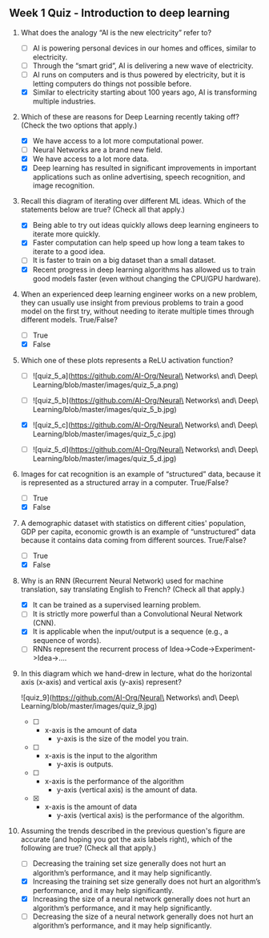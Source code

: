 ## Week 1 Quiz - Introduction to deep learning

1. What does the analogy “AI is the new electricity” refer to?

    - [ ] AI is powering personal devices in our homes and offices, similar to electricity.
    - [ ] Through the “smart grid”, AI is delivering a new wave of electricity.
    - [ ] AI runs on computers and is thus powered by electricity, but it is letting computers do things not possible before.
    - [x] Similar to electricity starting about 100 years ago, AI is transforming multiple industries.

2. Which of these are reasons for Deep Learning recently taking off? (Check the two options that apply.)

    - [x] We have access to a lot more computational power.
    - [ ] Neural Networks are a brand new field.
    - [x] We have access to a lot more data.
    - [X] Deep learning has resulted in significant improvements in important applications such as online advertising, speech recognition, and image recognition.

3. Recall this diagram of iterating over different ML ideas. Which of the statements below are true? (Check all that apply.)

    - [x] Being able to try out ideas quickly allows deep learning engineers to iterate more quickly.
    - [x] Faster computation can help speed up how long a team takes to iterate to a good idea.
    - [ ] It is faster to train on a big dataset than a small dataset.
    - [x] Recent progress in deep learning algorithms has allowed us to train good models faster (even without changing the CPU/GPU hardware).

4. When an experienced deep learning engineer works on a new problem, they can usually use insight from previous problems to train a good model on the first try, without needing to iterate multiple times through different models. True/False?

    - [ ] True
    - [x] False

5. Which one of these plots represents a ReLU activation function?

    - [ ] ![quiz_5_a](https://github.com/AI-Org/Neural\ Networks\ and\ Deep\ Learning/blob/master/images/quiz_5_a.png)
    - [ ] ![quiz_5_b](https://github.com/AI-Org/Neural\ Networks\ and\ Deep\ Learning/blob/master/images/quiz_5_b.jpg)
    - [X] ![quiz_5_c](https://github.com/AI-Org/Neural\ Networks\ and\ Deep\ Learning/blob/master/images/quiz_5_c.jpg)
    - [ ] ![quiz_5_d](https://github.com/AI-Org/Neural\ Networks\ and\ Deep\ Learning/blob/master/images/quiz_5_d.jpg)


6. Images for cat recognition is an example of “structured” data, because it is represented as a structured array in a computer. True/False?

    - [ ] True
    - [x] False

7. A demographic dataset with statistics on different cities' population, GDP per capita, economic growth is an example of “unstructured” data because it contains data coming from different sources. True/False?

    - [ ] True
    - [x] False

8. Why is an RNN (Recurrent Neural Network) used for machine translation, say translating English to French? (Check all that apply.)

    - [x] It can be trained as a supervised learning problem.
    - [ ] It is strictly more powerful than a Convolutional Neural Network (CNN).
    - [x] It is applicable when the input/output is a sequence (e.g., a sequence of words).
    - [ ] RNNs represent the recurrent process of Idea->Code->Experiment->Idea->....

9. In this diagram which we hand-drew in lecture, what do the horizontal axis (x-axis) and vertical axis (y-axis) represent?

    ![quiz_9](https://github.com/AI-Org/Neural\ Networks\ and\ Deep\ Learning/blob/master/images/quiz_9.jpg)

    - [ ] - x-axis is the amount of data
          - y-axis is the size of the model you train.
    - [ ] - x-axis is the input to the algorithm
          - y-axis is outputs.
    - [ ] - x-axis is the performance of the algorithm
          - y-axis (vertical axis) is the amount of data.
    - [x] - x-axis is the amount of data
          - y-axis (vertical axis) is the performance of the algorithm.

10. Assuming the trends described in the previous question's figure are accurate (and hoping you got the axis labels right), which of the following are true? (Check all that apply.)

    - [ ] Decreasing the training set size generally does not hurt an algorithm’s performance, and it may help significantly.
    - [x] Increasing the training set size generally does not hurt an algorithm’s performance, and it may help significantly.
    - [x] Increasing the size of a neural network generally does not hurt an algorithm’s performance, and it may help significantly.
    - [ ] Decreasing the size of a neural network generally does not hurt an algorithm’s performance, and it may help significantly.
